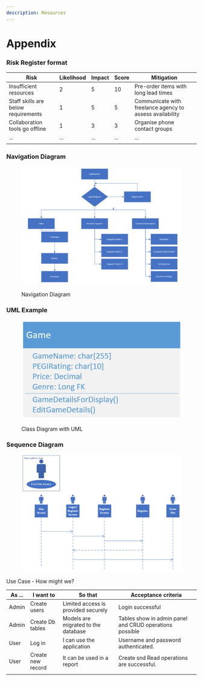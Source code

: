 ```yaml
---
description: Resources
---
```


# Appendix

### Risk Register format

| Risk                                | Likelihood | Impact | Score | Mitigation                                               |
| ----------------------------------- | ---------- | ------ | ----- | -------------------------------------------------------- |
| Insufficient resources              | 2          | 5      | 10    | Pre-order items with long lead times                     |
| Staff skills are below requirements | 1          | 5      | 5     | Communicate with freelance agency to assess availability |
| Collaboration tools go offline      | 1          | 3      | 3     | Organise phone contact groups                            |
| ...                                 | ...        | ...    | ...   | ...                                                      |
|                                     |            |        |       |                                                          |



### Navigation Diagram

<figure><img src=".gitbook/assets/Navigation Diagram.png" alt=""><figcaption><p>Navigation Diagram</p></figcaption></figure>

### UML Example

<figure><img src=".gitbook/assets/UML Example.png" alt=""><figcaption><p>Class Diagram with UML</p></figcaption></figure>

### Sequence Diagram

<figure><img src=".gitbook/assets/Sequence Diagram.png" alt=""><figcaption></figcaption></figure>

Use Case - How might we?



| As ... | I want to         | So that                             | Acceptance criteria                                     |
| ------ | ----------------- | ----------------------------------- | ------------------------------------------------------- |
| Admin  | Create users      | Limited access is provided securely | Login successful                                        |
| Admin  | Create Db tables  | Models are migrated to the database | Tables show in admin panel and CRUD operations possible |
| User   | Log in            | I can use the application           | Username and password authenticated.                    |
| User   | Create new record | It can be used in a report          | Create snd Read operations are successful.              |
|        |                   |                                     |                                                         |
